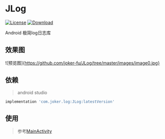 # JLog

[![License](https://img.shields.io/badge/license-Apache%202-green.svg)](https://www.apache.org/licenses/LICENSE-2.0)
[![Download](https://api.bintray.com/packages/tangsiyuan/maven/myokhttp/images/download.svg) ](https://bintray.com/wrap0673/maven/JLog/_latestVersion)

Android 极简log日志库

## 效果图
![预览图]{https://github.com/joker-fu/JLog/tree/master/images/image0.jpg}

## 依赖
> android studio
   ```groovy
   implementation 'com.joker.log:JLog:latestVersion'
   ```

## 使用
> 参考[MainActivity](https://github.com/joker-fu/JLog/blob/master/app/src/main/java/com/joker/demo/MainActivity.kt)